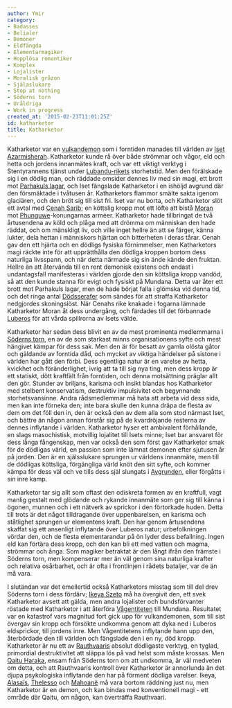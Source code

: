```yaml
---
author: Ymir
category:
- Badasses
- Belialer
- Demoner
- Eldfängda
- Elementarmagiker
- Hopplösa romantiker
- Komplex
- Lojalister
- Moralisk gråzon
- Själaslukare
- Stop at nothing
- Söderns torn
- Uråldriga
- Work in progress
created_at: '2015-02-23T11:01:25Z'
id: katharketor
title: Katharketor
---
```

Katharketor var en [vulkandemon] som i forntiden manades till världen av [Iset Azarmisherah]. Katharketor kunde rå över både strömmar och vågor, eld och hetta och jordens innanmätes kraft, och var ett viktigt verktyg i Stentyrannens tjänst under [Lubandu-rikets] storhetstid. Men den förälskade sig i en dödlig man, och räddade omsider dennes liv med sin magi, ett brott mot [Parhakuls lagar], och Iset fängslade Katharketor i en ishöljd avgrund där den försmäktade i tvåtusen år. Katharketors flammor smälte sakta igenom glaciären, och den bröt sig till sist fri. Iset var nu borta, och Katharketor slöt ett avtal med [Cenah Sarib]; en köttslig kropp mot ett löfte att bistå [Moran] mot [Phunguwe]-konungarnas arméer. Katharketor hade tillbringat de två årtusendena av köld och plåga med att drömma om människan den hade räddat, och om mänskligt liv, och ville inget hellre än att se färger, känna lukter, dela hettan i människors hjärtan och bitterheten i deras tårar. Cenah gav den ett hjärta och en dödligs fysiska förnimmelser, men Katharketors magi räckte inte för att upprätthålla den dödliga kroppen bortom dess naturliga livsspann, och när detta närmade sig sin ände kände den fruktan. Hellre än att återvända till en rent demonisk existens och endast i undantagsfall manifesteras i världen gjorde den sin köttsliga kropp vandöd, så att den kunde stanna för evigt och fysiskt på Mundana. Detta var åter ett brott mot Parhakuls lagar, men de hade börjat falla i glömska vid denna tid, och det ringa antal [Dödsserafer] som sändes för att straffa Katharketor nedgjordes skoningslöst. När Cenahs rike knakade i fogarna lämnade Katharketor Moran åt dess undergång, och färdades till det förbannade [Luberos] för att vårda spillrorna av Isets välde.

Katharketor har sedan dess blivit en av de mest prominenta medlemmarna i [Söderns torn], en av de som starkast minns organisationens syfte och mest hängivet kämpar för dess sak. Men den är för besatt av gamla olösta gåtor och gäldande av forntida dåd, och mycket av viktiga händelser på sistone i världen har gått den förbi. Dess egentliga natur är en varelse av hetta, kvickhet och föränderlighet, ivrig att ta till sig nya ting, men dess kropp är ett statiskt, dött kraftfält från forntiden, och denna motsättning präglar allt den gör. Stunder av briljans, karisma och insikt blandas hos Katharketor med stelbent konservatism, destruktiv impulsivitet och begynnande storhetsvansinne. Andra rådsmedlemmar må hata att arbeta vid dess sida, men kan inte förneka den; inte bara skulle den kunna dräpa de flesta av dem om det föll den in, den är också den av dem alla som stod närmast Iset, och bättre än någon annan förstår sig på de kvardröjande resterna av dennes inflytande i världen. Katharketor hyser ett ambivalent förhållande, en slags masochistisk, motvillig lojalitet till Isets minne; Iset bar ansvaret för dess långa fångenskap, men var också den som först gav Katharketor smak för de dödligas värld, en passion som inte lämnat demonen efter sjutusen år på jorden. Den är en själsslukare sprungen ur världens innanmäte, men till de dödligas köttsliga, förgängliga värld knöt den sitt syfte, och kommer kämpa för dess väl och ve tills dess själ slungats i [Avgrunden], eller förgåtts i sin inre kamp.

Katharketor tar sig allt som oftast den odiskreta formen av en kraftfull, vagt manlig gestalt med glödande och rykande innanmäte som ger sig till känna i ögonen, munnen och i ett nätverk av sprickor i den förtorkade huden. Detta till trots är det något tilldragande över uppenbarelsen, en karisma och ståtlighet sprungen ur elementens kraft. Den har genom årtusendena skaffat sig ett ansenligt inflytande över Luberos natur; urbefolkningen vördar den, och de flesta elementarandar på ön lyder dess befallning. Ingen eld kan förtära dess kropp, och den kan bli ett med vatten och magma, strömmar och ånga. Som magiker betraktat är den långt ifrån den främste i Söderns torn, men kompenserar mer än väl genom sina naturliga krafter och relativa osårbarhet, och är ofta i frontlinjen i rådets bataljer, var de än må vara.

I slutändan var det emellertid också Katharketors misstag som till del drev Söderns torn i dess fördärv; [Ikeya Szeto] må ha övergivit den, ett svek Katharketor avsett att gälda, men andra lojalister och bundsförvanter röstade med Katharketor i att återföra [Vågentiteten] till Mundana. Resultatet var en katastrof vars magnitud fort gick upp för vulkandemonen, som till sist övergav sin kropp och försökte undkomma genom att dyka ned i Luberos eldsprickor, till jordens inre. Men Vågentitetens inflytande hann upp den, återbördade den till världen och fängslade den i en ny, död kropp. Katharketor är nu ett av [Rauthvaaris] absolut dödligaste verktyg, en tyglad, primordial destruktivitet att släppa lös på vad helst som måste krossas. Men [Qaitu Haraka], ensam från Söderns torn om att undkomma, är väl medveten om detta, och att Rauthvaaris kontroll över Katharketor är annorlunda än det djupa psykologiska inflytande den har på förment dödliga varelser. Ikeya, [Alasaïs], [Thelesso] och [Mahoanë] må vara bortom räddning just nu, men Katharketor är en demon, och kan bindas med konventionell magi - ett område där Qaitu, om någon, kan överträffa Rauthvaari.

  [vulkandemon]: Utukku
  [Iset Azarmisherah]: Iset_Azarmisherah
  [Lubandu-rikets]: Gerasiska_riket
  [Parhakuls lagar]: Parhakuls_lagar
  [Cenah Sarib]: Cenah_Sarib
  [Moran]: Moran
  [Phunguwe]: Phunguwe
  [Dödsserafer]: Arkonter
  [Luberos]: Luberos
  [Söderns torn]: Ayedwara_Osi
  [Avgrunden]: Avgrunden
  [Ikeya Szeto]: Ikeya_Szeto
  [Vågentiteten]: Vågentiteten
  [Rauthvaaris]: Rauthvaari
  [Qaitu Haraka]: Qaitu_Haraka
  [Alasaïs]: Alasaïs_Vilamur
  [Thelesso]: Thelesso
  [Mahoanë]: Mahoanë